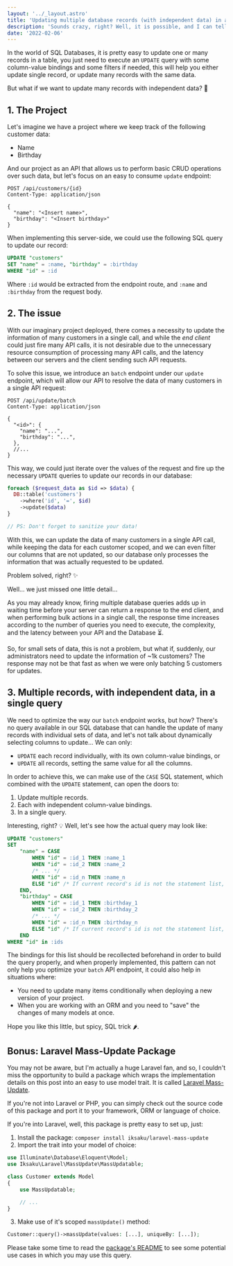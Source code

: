 ```yaml
---
layout: '../_layout.astro'
title: 'Updating multiple database records (with independent data) in a single query'
description: 'Sounds crazy, right? Well, it is possible, and I can tell you how 😉'
date: '2022-02-06'
---
```


In the world of SQL Databases, it is pretty easy to update one or many records
in a table, you just need to execute an `UPDATE` query with some column-value
bindings and some filters if needed, this will help you either update single
record, or update many records with the same data.

But what if we want to update many records with independent data? 🤔

<!-- more -->

## 1. The Project

Let's imagine we have a project where we keep track of the following customer
data:

- Name
- Birthday

And our project as an API that allows us to perform basic CRUD operations over
such data, but let's focus on an easy to consume `update` endpoint:

```http request
POST /api/customers/{id}
Content-Type: application/json

{
  "name": "<Insert name>",
  "birthday": "<Insert birthday>"
}
```

When implementing this server-side, we could use the following SQL query to
update our record:

```sql
UPDATE "customers"
SET "name" = :name, "birthday" = :birthday
WHERE "id" = :id
```

Where `:id` would be extracted from the endpoint route, and `:name` and
`:birthday` from the request body.

## 2. The issue

With our imaginary project deployed, there comes a necessity to update the
information of many customers in a single call, and while the _end
client_ could just fire many API calls, it is not desirable due to the
unnecessary resource consumption of processing many API calls, and the latency
between our servers and the client sending such API requests.

To solve this issue, we introduce an `batch` endpoint under our `update`
endpoint, which will allow our API to resolve the data of many customers in a
single API request:

```http request
POST /api/update/batch
Content-Type: application/json

{
  "<id>": {
    "name": "...",
    "birthday": "...",
  },
  //...
}
```

This way, we could just iterate over the values of the request and fire up the
necessary `UPDATE` queries to update our records in our database:

```php
foreach ($request_data as $id => $data) {
  DB::table('customers')
    ->where('id', '=', $id)
    ->update($data)
}

// PS: Don't forget to sanitize your data!
```

With this, we can update the data of many customers in a single API call, while
keeping the data for each customer scoped, and we can even filter our columns
that are not updated, so our database only processes the information that was
actually requested to be updated.

Problem solved, right? ✨

Well... we just missed one little detail...

As you may already know, firing multiple database queries adds up in waiting
time before your server can return a response to the end client, and when
performing bulk actions in a single call, the response time increases according
to the number of queries you need to execute, the complexity, and the latency
between your API and the Database ⏳.

So, for small sets of data, this is not a problem, but what if, suddenly, our
administrators need to update the information of ~1k customers? The response may
not be that fast as when we were only batching 5 customers for updates.

## 3. Multiple records, with independent data, in a single query

We need to optimize the way our `batch` endpoint works, but how? There's no
query available in our SQL database that can handle the update of many records
with individual sets of data, and let's not talk about dynamically selecting
columns to update... We can only:

- `UPDATE` each record individually, with its own column-value bindings, or
- `UPDATE` all records, setting the same value for all the columns.

In order to achieve this, we can make use of the `CASE` SQL statement, which
combined with the `UPDATE` statement, can open the doors to:

1. Update multiple records.
2. Each with independent column-value bindings.
3. In a single query.

Interesting, right? 💡 Well, let's see how the actual query may look like:

```sql
UPDATE "customers"
SET
    "name" = CASE
        WHEN "id" = :id_1 THEN :name_1
        WHEN "id" = :id_2 THEN :name_2
        /* ... */
        WHEN "id" = :id_n THEN :name_n
        ELSE "id" /* If current record's id is not the statement list, then fallback to it's own value */
    END,
    "birthday" = CASE
        WHEN "id" = :id_1 THEN :birthday_1
        WHEN "id" = :id_2 THEN :birthday_2
        /* ... */
        WHEN "id" = :id_n THEN :birthday_n
        ELSE "id" /* If current record's id is not the statement list, then fallback to it's own value */
    END
WHERE "id" in :ids
```

The bindings for this list should be recollected beforehand in order to build
the query properly, and when properly implemented, this pattern can not only
help you optimize your `batch` API endpoint, it could also help in situations
where:

- You need to update many items conditionally when deploying a new version of
your project.
- When you are working with an ORM and you need to "save" the changes of many
models at once.

Hope you like this little, but spicy, SQL trick 🌶.

## Bonus: Laravel Mass-Update Package

You may not be aware, but I'm actually a huge Laravel fan, and so, I couldn't
miss the opportunity to build a package which wraps the implementation details
on this post into an easy to use model trait. It is called
[Laravel Mass-Update](https://github.com/iksaku/laravel-mass-update).

If you're not into Laravel or PHP, you can simply check out the source code of
this package and port it to your framework, ORM or language of choice.

If you're into Laravel, well, this package is pretty easy to set up, just:

1. Install the package: `composer install iksaku/laravel-mass-update`
2. Import the trait into your model of choice:

```php
use Illuminate\Database\Eloquent\Model;
use Iksaku\Laravel\MassUpdate\MassUpdatable;

class Customer extends Model
{
    use MassUpdatable;

    // ...
}
```

3. Make use of it's scoped `massUpdate()` method:

```php
Customer::query()->massUpdate(values: [...], uniqueBy: [...]);
```

Please take some time to read the
[package's README](https://github.com/iksaku/laravel-mass-update#readme) to see
some potential use cases in which you may use this query.
